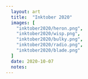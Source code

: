 ```yaml
---
  layout: art
  title:  "Inktober 2020"
  images: [
    "inktober2020/heron.png",
    "inktober2020/wisp.png",
    "inktober2020/bulky.png",
    "inktober2020/radio.png",
    "inktober2020/blade.png"
  ]
  date: 2020-10-07
  notes:
---
```


